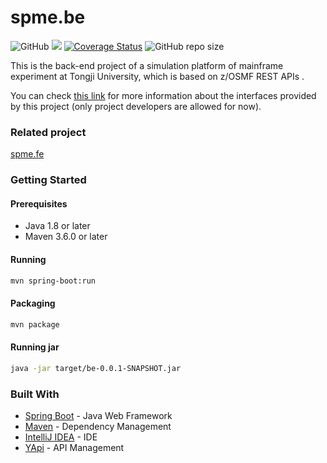 # spme.be 

<p align="left">
<img alt="GitHub" src="https://img.shields.io/github/license/ReGetALife/spme.be.svg">
<a href="https://travis-ci.com/ReGetALife/spme.be"><img src="https://travis-ci.com/ReGetALife/spme.be.svg?branch=master"></a>
<a href='https://coveralls.io/github/ReGetALife/spme.be?branch=master'><img src='https://coveralls.io/repos/github/ReGetALife/spme.be/badge.svg?branch=master' alt='Coverage Status' /></a>
<img alt="GitHub repo size" src="https://img.shields.io/github/repo-size/ReGetALife/spme.be.svg">
</p>

This is the back-end project of a simulation platform of mainframe experiment at Tongji University, which is based on z/OSMF REST APIs . 

You can check [this link](http://139.199.75.41:3000/project/11/interface/api) for more information about the interfaces provided by this project (only project developers are allowed for now).

### Related project

[spme.fe](https://github.com/ReGetALife/spme.fe)

### Getting Started

#### Prerequisites

* Java 1.8 or later
* Maven 3.6.0 or later

#### Running

```bash
mvn spring-boot:run
```

#### Packaging

```bash
mvn package
```
#### Running jar

```bash
java -jar target/be-0.0.1-SNAPSHOT.jar
```

### Built With

* [Spring Boot](https://spring.io/projects/spring-boot) - Java Web Framework
* [Maven](https://maven.apache.org/) - Dependency Management
* [IntelliJ IDEA](https://www.jetbrains.com/idea/) - IDE
* [YApi](https://github.com/YMFE/yapi) - API Management
